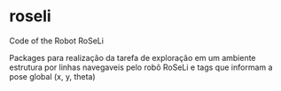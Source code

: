 # roseli
Code of the Robot RoSeLi

Packages para realização da tarefa de exploração em um ambiente estrutura por linhas navegaveis pelo robô RoSeLi e tags
que informam a pose global (x, y, theta)
